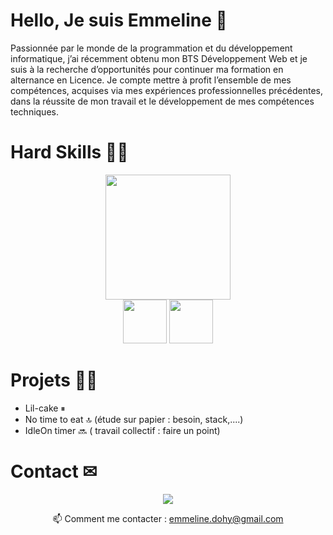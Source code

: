 # Hello, Je suis Emmeline 👋

Passionnée par le monde de la programmation et du développement informatique, j’ai récemment obtenu mon BTS Développement Web et je suis à la recherche d’opportunités pour continuer ma formation en alternance en Licence.
Je compte mettre à profit l’ensemble de mes compétences, acquises via mes expériences professionnelles précédentes, dans la réussite de mon travail et le développement de mes compétences techniques.

# Hard Skills 👩‍🔧
<div align='center'>
  <div float='left'>
    <a href="https://github.com/EmmelineD/github-readme-stats"><img height=200 src="https://github-readme-stats.vercel.app/api/top-langs/?username=romankh3&layout=compact"/></a>
  </div>
  <div float='left'>
    <img height=70 src="https://github.com/EmmelineD/EmmelineD/assets/98889798/de6e9002-c6c9-43a5-9438-1f951d437b85">
    <img height=70 src="https://github.com/EmmelineD/EmmelineD/assets/98889798/9c894dd5-f4f5-42e6-901a-4dc281f7e4ec">
  </div>
</div>


# Projets 🐱‍👓

- Lil-cake ⏸
- No time to eat 🔝 (étude sur papier : besoin, stack,....)
- IdleOn timer 🔜 ( travail collectif : faire un point)


# Contact ✉
<p align='center'>
    <a href="https://www.linkedin.com/in/emmeline-dohy-7a7b8015b/">
       <img src="https://img.shields.io/badge/linkedin-%230077B5.svg?&style=for-the-badge&logo=linkedin&logoColor=white"/>
   </a>

<p align='center'>
  📫 Comment me contacter : <a href='mailto:emmeline.dohy@gmail.com'>emmeline.dohy@gmail.com</a>
</p>
